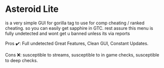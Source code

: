 # Asteroid Lite
is a very simple GUI for gorilla tag to use for comp cheating / ranked cheating. so you can easily get sapphire in GTC.
rest assure this menu is fully undetected and wont get u banned unless its via reports

Pros ✔️:
Full undetected
Great Features,
Clean GUI,
Constant Updates.

Cons ❌:
susceptible to streams,
susceptible to in game checks,
susceptible to deep checks.
